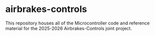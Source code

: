 # airbrakes-controls
This repository houses all of the Microcontroller code and reference material for the 2025-2026 Airbrakes-Controls joint project.
